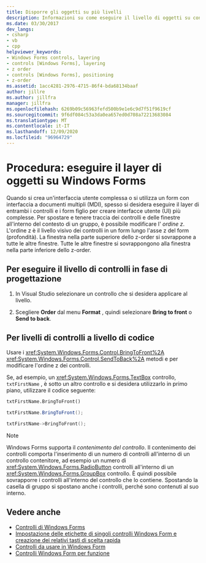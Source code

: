 ```yaml
---
title: Disporre gli oggetti su più livelli
description: Informazioni su come eseguire il livello di oggetti su controlli Windows Forms e form figlio per creare interfacce utente più complesse.
ms.date: 03/30/2017
dev_langs:
- csharp
- vb
- cpp
helpviewer_keywords:
- Windows Forms controls, layering
- controls [Windows Forms], layering
- z order
- controls [Windows Forms], positioning
- z-order
ms.assetid: 1acc4281-2976-4715-86f4-bda68134baaf
author: jillre
ms.author: jillfra
manager: jillfra
ms.openlocfilehash: 6269b09c56963fefd500b9e1e6c9d7f51f9619cf
ms.sourcegitcommit: 9f6df084c53a3da0ea657ed0d708a72213683084
ms.translationtype: MT
ms.contentlocale: it-IT
ms.lasthandoff: 12/09/2020
ms.locfileid: "96964729"
---
```

# <a name="how-to-layer-objects-on-windows-forms"></a>Procedura: eseguire il layer di oggetti su Windows Forms

Quando si crea un'interfaccia utente complessa o si utilizza un form con interfaccia a documenti multipli (MDI), spesso si desidera eseguire il layer di entrambi i controlli e i form figlio per creare interfacce utente (UI) più complesse. Per spostare e tenere traccia dei controlli e delle finestre all'interno del contesto di un gruppo, è possibile modificare l' *ordine z*. L'ordine z è il livello visivo dei controlli in un form lungo l'asse z del form (profondità). La finestra nella parte superiore dello z-order si sovrappone a tutte le altre finestre. Tutte le altre finestre si sovrappongono alla finestra nella parte inferiore dello z-order.

## <a name="to-layer-controls-at-design-time"></a>Per eseguire il livello di controlli in fase di progettazione

1. In Visual Studio selezionare un controllo che si desidera applicare al livello.

2. Scegliere **Order** dal menu **Format** , quindi selezionare **Bring to front** o **Send to back**.

## <a name="to-layer-controls-programmatically"></a>Per livelli di controlli a livello di codice

Usare i <xref:System.Windows.Forms.Control.BringToFront%2A> <xref:System.Windows.Forms.Control.SendToBack%2A> metodi e per modificare l'ordine z dei controlli.

Se, ad esempio, un <xref:System.Windows.Forms.TextBox> controllo, `txtFirstName` , è sotto un altro controllo e si desidera utilizzarlo in primo piano, utilizzare il codice seguente:

```vb
txtFirstName.BringToFront()
```

```csharp
txtFirstName.BringToFront();
```

```cpp
txtFirstName->BringToFront();
```

> [!NOTE]
> Windows Forms supporta il *contenimento del controllo*. Il contenimento dei controlli comporta l'inserimento di un numero di controlli all'interno di un controllo contenitore, ad esempio un numero di <xref:System.Windows.Forms.RadioButton> controlli all'interno di un <xref:System.Windows.Forms.GroupBox> controllo. È quindi possibile sovrapporre i controlli all'interno del controllo che lo contiene. Spostando la casella di gruppo si spostano anche i controlli, perché sono contenuti al suo interno.

## <a name="see-also"></a>Vedere anche

- [Controlli di Windows Forms](index.md)
- [Impostazione delle etichette di singoli controlli Windows Form e creazione dei relativi tasti di scelta rapida](labeling-individual-windows-forms-controls-and-providing-shortcuts-to-them.md)
- [Controlli da usare in Windows Form](controls-to-use-on-windows-forms.md)
- [Controlli Windows Form per funzione](windows-forms-controls-by-function.md)
